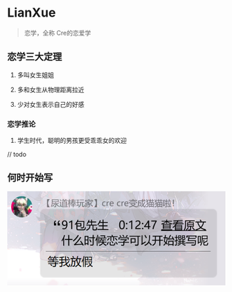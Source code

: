 # LianXue

> 恋学，全称 Cre的恋爱学

## 恋学三大定理

1. 多叫女生姐姐

2. 多和女生从物理距离拉近

3. 少对女生表示自己的好感

### 恋学推论

1. 学生时代，聪明的男孩更受乖乖女的欢迎

// todo

## 何时开始写

![start-line](todo/1.png)
